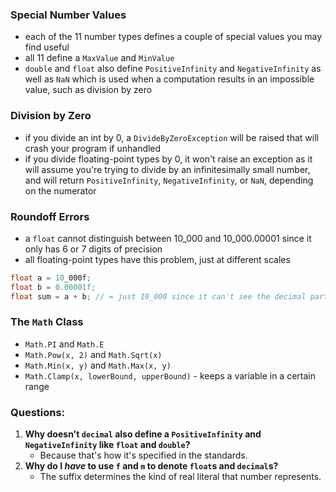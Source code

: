 ### Special Number Values
- each of the 11 number types defines a couple of special values you may find useful
- all 11 define a `MaxValue` and `MinValue`
- `double` and `float` also define `PositiveInfinity` and `NegativeInfinity` as well as `NaN` which is used when a computation results in an impossible value, such as division by zero

### Division by Zero
- if you divide an int by 0, a `DivideByZeroException` will be raised that will crash your program if unhandled
- if you divide floating-point types by 0, it won't raise an exception as it will assume you're trying to divide by an infinitesimally small number, and will return `PositiveInfinity`, `NegativeInfinity`, or `NaN`, depending on the numerator

### Roundoff Errors
- a `float` cannot distinguish between 10_000 and 10_000.00001 since it only has 6 or 7 digits of precision
- all floating-point types have this problem, just at different scales
```cs
float a = 10_000f;
float b = 0.00001f;
float sum = a + b; // = just 10_000 since it can't see the decimal part
```
### The `Math` Class
- `Math.PI` and `Math.E`
- `Math.Pow(x, 2)` and `Math.Sqrt(x)`
- `Math.Min(x, y)` and `Math.Max(x, y)`
- `Math.Clamp(x, lowerBound, upperBound)` - keeps a variable in a certain range

### Questions:
1. **Why doesn't `decimal` also define a `PositiveInfinity` and `NegativeInfinity` like `float` and `double`?**
	- Because that's how it's specified in the standards.
1. **Why do I *have* to use `f` and `m` to denote `float`s and `decimal`s?**
	- The suffix determines the kind of real literal that number represents.